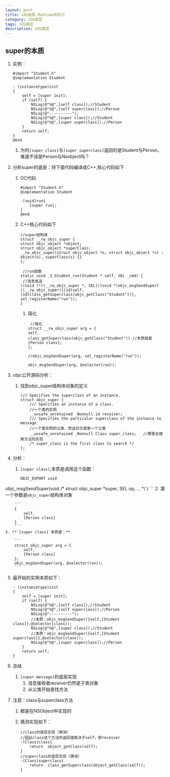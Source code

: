 ```yaml
---
layout: post
title: iOS底层-Runtime系列三
category: iOS底层
tags: iOS底层
description: iOS底层
--- 
```


## super的本质
1. 实例：
    
    ```
    #import "Student.h"
    @implementation Student
    
    - (instancetype)init
    {
        self = [super init];
        if (self) {
            NSLog(@"%@",[self class]);//Student
            NSLog(@"%@",[self superclass]);//Person
            NSLog(@"----------");
            NSLog(@"%@",[super class]);//Student
            NSLog(@"%@",[super superclass]);//Person
        }
        return self;
    }
    @end
    ```
    
    1. 为何`[super class]`与`[super superclass]`返回的是Student与Person，难道不该是Person与Nsobject吗？
2. 分析super的底层：将下面代码编译成C++,核心代码如下
    
    1. OC代码
    
        ```
        #import "Student.h"
        @implementation Student
        
        -(void)run{
            [super run];
        }
        @end
        ```
    2. C++核心代码如下
        
        ```
        //super结构体
        struct __rw_objc_super {
        struct objc_object *object;
        struct objc_object *superClass;
        __rw_objc_super(struct objc_object *o, struct objc_object *s) : object(o), superClass(s) {}
        };
         
         //run函数
        static void _I_Student_run(Student * self, SEL _cmd) {
         //消息发送
        ((void (*)(__rw_objc_super *, SEL))(void *)objc_msgSendSuper)((__rw_objc_super){(id)self, (id)class_getSuperclass(objc_getClass("Student"))}, sel_registerName("run"));
        }
        
        ```
        
        1. 简化
            
            ```
             //简化
            struct __rw_objc_super arg = {
            self,
            class_getSuperclass(objc_getClass("Student")) //本质就是[Person class];
            };
             
            //objc_msgSendSuper(arg, sel_registerName("run"));
             
            objc_msgSendSuper(arg, @selector(run));
            ```
3. objc公开源码分析：
    1. 找到objc_super结构体对象的定义
        
        ```
        /// Specifies the superclass of an instance.
        struct objc_super {
            /// Specifies an instance of a class.
            //一个类的实例
            __unsafe_unretained _Nonnull id receiver;
            /// Specifies the particular superclass of the instance to message.
            //一个类实例的父类，而且仅仅是第一个父类
            __unsafe_unretained _Nonnull Class super_class;   //哪里去搜索方法的实现
            /* super_class is the first class to search */
        };
        ```
4. 分析：
    1. `[super class]`,本质是调用这个函数：
        
        ```
        OBJC_EXPORT void
objc_msgSendSuper(void /* struct objc_super *super, SEL op, ... */ )
        ```
    2. 第一个参数是`objc_super`结构体对象
        
        ```
        {
            self,
            [Person class]
        }
        ```
    3. **`[super class]`本质是：**
        
        ```
        struct objc_super arg = {
            self,
            [Person class]
        };
        objc_msgSendSuper(arg, @selector(run));
        ```
5. 最开始的实例本质如下：
    
    ```
    - (instancetype)init
    {
        self = [super init];
        if (self) {
            NSLog(@"%@",[self class]);//Student
            NSLog(@"%@",[self superclass]);//Person
            NSLog(@"----------");
            //本质：objc_msgSendSuper({self,[Student class]},@selector(class));
            NSLog(@"%@",[super class]);//Student
            //本质：objc_msgSendSuper({self,[Student superclass]},@selector(class));
            NSLog(@"%@",[super superclass]);//Person
        }
        return self;
    }
    ```
6. 总结
    1. `[super message]`的底层实现
        1. 消息接收者receiver仍然是子类对象
        2. 从父类开始查找方法
7. 注意：class与superclass方法
    1. 都是在NSObject中实现的
    2. 猜测实现如下：
        
        ```
        //class的底层实现（猜测）
        //因此class这个方法的返回值取决于self，即receiver
        -(Class)class{
            return  object_getClass(self);
        }
        //superclass的底层实现（猜测）
        -(Class)superclass{
            return  class_getSuperclass(object_getClass(self));
        }
        ```
        


